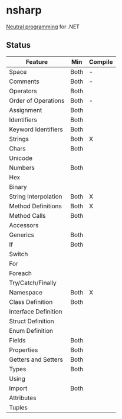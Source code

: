 # nsharp

[Neutral programming](Docs/neutral_programming.md) for .NET

## Status

Feature                 | Min  | Compile
----------------------- | ---- | -------
Space                   | Both | -
Comments                | Both | -
Operators               | Both |
Order of Operations     | Both | -
Assignment              | Both |
Identifiers             | Both |
Keyword Identifiers     | Both |
Strings                 | Both | X
Chars                   | Both |
Unicode                 |      |
Numbers                 | Both |
Hex                     |      |
Binary                  |      |
String Interpolation    | Both | X
Method Definitions      | Both | X
Method Calls            | Both |
Accessors               |      |
Generics                | Both |
If                      | Both |
Switch                  |      |
For                     |      |
Foreach                 |      |
Try/Catch/Finally       |      |
Namespace               | Both | X
Class Definition        | Both |
Interface Definition    |      |
Struct Definition       |      |
Enum Definition         |      |
Fields                  | Both |
Properties              | Both |
Getters and Setters     | Both |
Types                   | Both |
Using                   |      |
Import                  | Both |
Attributes              |      |
Tuples                  |      |
